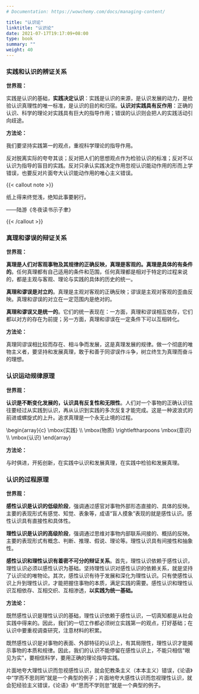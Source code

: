 ```yaml
---
# Documentation: https://wowchemy.com/docs/managing-content/

title: "认识论"
linktitle: "认识论"
date: 2021-07-17T19:17:09+08:00
type: book
summary: ""
weight: 40
---
```


<!--more-->

### 实践和认识的辨证关系

**世界观：**

实践是认识的基础，**实践决定认识**：实践是认识的来源，是认识发展的动力，是检验认识真理性的唯一标准，是认识的目的和归宿。**认识对实践具有反作用**：正确的认识、科学的理论对实践具有巨大的指导作用；错误的认识则会把人的实践活动引向歧途。

**方法论：**

我们要坚持实践第一的观点，重视科学理论的指导作用。

反对脱离实际的夸夸其谈；反对把人们的思想观点作为检验认识的标准；反对不以认识为指导的盲目的实践。反对只承认实践决定作用忽视认识能动作用的形而上学错误，也要反对片面夸大认识能动作用的唯心主义错误。

{{< callout note >}}

纸上得来终觉浅，绝知此事要躬行。

——陆游《冬夜读书示子聿》

{{< /callout >}}

### 真理和谬误的辩证关系

**世界观：**

**真理是人们对客观事物及其规律的正确反映，真理是客观的。真理是具体的有条件的**。任何真理都有自己适用的条件和范围，任何真理都是相对于特定的过程来说的，都是主观与客观、理论与实践的具体的历史的统一。

**真理和谬误是对立的**。真理是主观对客观的正确反映；谬误是主观对客观的歪曲反映。真理和谬误的对立在一定范围内是绝对的。

**真理和谬误又是统一的**。它们的统一表现在：一方面，真理和谬误相互依存，它们都以对方的存在为前提；另一方面，真理和谬误在一定条件下可以互相转化。

**方法论：**

真理同谬误相比较而存在、相斗争而发展，这是真理发展的规律。做一个彻底的唯物主义者，要坚持和发展真理，敢于和善于同谬误作斗争，树立终生为真理而奋斗的理想。

### 认识运动规律原理

**世界观：**

**认识是不断变化发展的，认识具有反复性和无限性**。人们对一个事物的正确认识往往要经过从实践到认识，再从认识到实践的多次反复才能完成。这是一种波浪式的前进或螺旋式的上升。追求真理是一个永无止境的过程。

\begin{array}{c}
\mbox{实践} \\\\
\mbox{物质} \rightleftharpoons \mbox{意识} \\\\
\mbox{认识} 
\end{array}

**方法论：**

与时俱进，开拓创新，在实践中认识和发展真理，在实践中检验和发展真理。

### 认识的过程原理

**世界观：**

**感性认识是认识的低级阶段**，强调通过感官对事物外部形态直接的、具体的反映。主要的表现形式有感觉、知觉、表象等，成语“盲人摸象”表现的就是感性认识。感性认识具有直接性和具体性。

**理性认识是认识的高级阶段**，强调通过思维对事物内部联系间接的、概括的反映。主要的表现形式有概念、判断、推理、假说、理论等。理性认识具有间接性和抽象性。

**感性认识和理性认识有着密不可分的辩证关系**。首先，理性认识依赖于感性认识，理性认识必须以感性认识为基础。坚持理性认识对感性认识的依赖关系，就是坚持了认识论的唯物论。其次，感性认识有待于发展和深化为理性认识。只有使感性认识上升到理性认识，才能把握住事物的本质，满足实践的需要。感性认识和理性认识互相依存、互相交织、互相渗透，**以实践为统一基础。**

**方法论：**

既然感性认识是理性认识的基础，理性认识依赖于感性认识，一切真知都是从社会实践中得来的。因此，我们的一切工作都必须树立实践第一的观点，打好基础；在认识中要重视调查研究，注意材料的积累。

既然感性认识是对事物的表面、外部特征的认识上，有其局限性，理性认识才能揭示事物的本质和规律。因此，我们的认识不能停留在感性认识上，不能只相信"眼见为实"，要相信科学，要用正确的理论指导实践。

片面地夸大理性认识而忽视感性认识，就会犯教条主义（本本主义）错误，《论语》中“学而不思则罔”就是一个典型的例子；片面地夸大感性认识而忽视理性认识，就会犯经验主义错误，《论语》中“思而不学则怠”就是一个典型的例子。